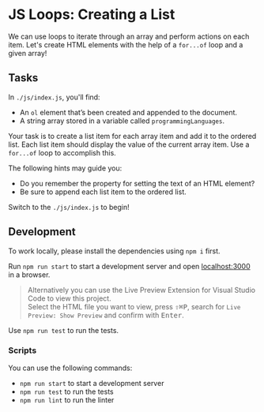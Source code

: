 # JS Loops: Creating a List

We can use loops to iterate through an array and perform actions on each item. Let's create HTML elements with the help of a `for...of` loop and a given array!

## Tasks

In `./js/index.js`, you'll find:

- An `ol` element that’s been created and appended to the document.
- A string array stored in a variable called `programmingLanguages`.

Your task is to create a list item for each array item and add it to the ordered list. Each list item should display the value of the current array item. Use a `for...of` loop to accomplish this.

The following hints may guide you:

- Do you remember the property for setting the text of an HTML element?
- Be sure to append each list item to the ordered list.

Switch to the `./js/index.js` to begin!

## Development

To work locally, please install the dependencies using `npm i` first.

Run `npm run start` to start a development server and open [localhost:3000](http://localhost:3000) in a browser.

> Alternatively you can use the Live Preview Extension for Visual Studio Code to view this project.  
> Select the HTML file you want to view, press <kbd>⇧</kbd><kbd>⌘</kbd><kbd>P</kbd>, search for `Live Preview: Show Preview` and confirm with <kbd>Enter</kbd>.

Use `npm run test` to run the tests.

### Scripts

You can use the following commands:

- `npm run start` to start a development server
- `npm run test` to run the tests
- `npm run lint` to run the linter
